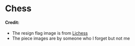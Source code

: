 # Chess

#### Credit:
- The resign flag image is from [Lichess](https://Lichess.org)
- The piece images are by someone who I forget but not me
